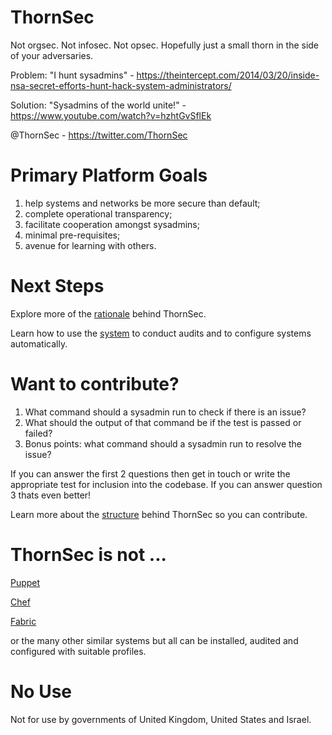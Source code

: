 # ThornSec

Not orgsec. Not infosec. Not opsec. Hopefully just a small thorn in the side of your adversaries.

Problem: "I hunt sysadmins" - https://theintercept.com/2014/03/20/inside-nsa-secret-efforts-hunt-hack-system-administrators/

Solution: "Sysadmins of the world unite!" - https://www.youtube.com/watch?v=hzhtGvSflEk

@ThornSec - https://twitter.com/ThornSec

# Primary Platform Goals

1. help systems and networks be more secure than default;
2. complete operational transparency;
3. facilitate cooperation amongst sysadmins;
4. minimal pre-requisites;
5. avenue for learning with others.

# Next Steps

Explore more of the [rationale](doc/rationale.md) behind ThornSec.

Learn how to use the [system](doc/user.md) to conduct audits and to configure systems automatically.

# Want to contribute?

1. What command should a sysadmin run to check if there is an issue?
2. What should the output of that command be if the test is passed or failed?
3. Bonus points: what command should a sysadmin run to resolve the issue?

If you can answer the first 2 questions then get in touch or write the appropriate test for inclusion into the codebase. If you can answer question 3 thats even better!

Learn more about the [structure](doc/structure.md) behind ThornSec so you can contribute.

# ThornSec is not ...

[Puppet](https://puppet.com)

[Chef](https://www.chef.io)

[Fabric](http://www.fabfile.org)

or the many other similar systems but all can be installed, audited and configured with suitable profiles.

# No Use

Not for use by governments of United Kingdom, United States and Israel.
